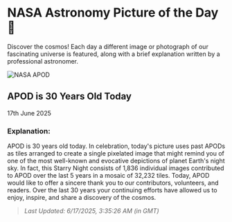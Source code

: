 
  # NASA Astronomy Picture of the Day 🌌

  Discover the cosmos! Each day a different image or photograph of our fascinating universe is featured, along with a brief explanation written by a professional astronomer.

![NASA APOD](https://apod.nasa.gov/apod/image/2506/APODStarryNight30thanniversary.jpg)

## APOD is 30 Years Old Today

17th June 2025

### Explanation: 

APOD is 30 years old today. In celebration, today's picture uses past APODs as tiles arranged to create a single pixelated image that might remind you of one of the most well-known and evocative depictions of planet Earth's night sky. In fact, this Starry Night consists of 1,836 individual images contributed to APOD over the last 5 years in a mosaic of 32,232 tiles. Today, APOD would like to offer a sincere thank you to our contributors, volunteers, and readers. Over the last 30 years your continuing efforts have allowed us to enjoy, inspire, and share a discovery of the cosmos.

> _Last Updated: 6/17/2025, 3:35:26 AM (in GMT)_
